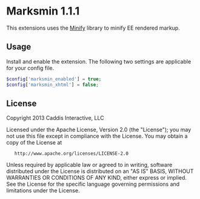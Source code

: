 # Marksmin 1.1.1

This extensions uses the [Minify](https://code.google.com/p/minify/) library to minify EE rendered markup.

## Usage

Install and enable the extension. The following two settings are applicable for your config file.

```php
$config['marksmin_enabled'] = true;
$config['marksmin_xhtml'] = false;
```

## License

Copyright 2013 Caddis Interactive, LLC

   Licensed under the Apache License, Version 2.0 (the "License");
   you may not use this file except in compliance with the License.
   You may obtain a copy of the License at

       http://www.apache.org/licenses/LICENSE-2.0

   Unless required by applicable law or agreed to in writing, software
   distributed under the License is distributed on an "AS IS" BASIS,
   WITHOUT WARRANTIES OR CONDITIONS OF ANY KIND, either express or implied.
   See the License for the specific language governing permissions and
   limitations under the License.